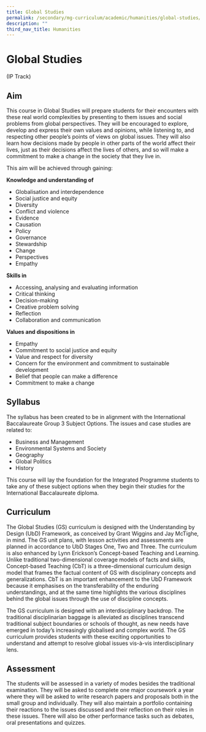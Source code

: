 ```yaml
---
title: Global Studies
permalink: /secondary/mg-curriculum/academic/humanities/global-studies/
description: ""
third_nav_title: Humanities
---
```

# Global Studies

(IP Track)  
  

## Aim

This course in Global Studies will prepare students for their encounters with these real world complexities by presenting to them issues and social problems from global perspectives. They will be encouraged to explore, develop and express their own values and opinions, while listening to, and respecting other people’s points of views on global issues. They will also learn how decisions made by people in other parts of the world affect their lives, just as their decisions affect the lives of others, and so will make a commitment to make a change in the society that they live in.  
  
This aim will be achieved through gaining:  
  

**Knowledge and understanding of**

*   Globalisation and interdependence
*   Social justice and equity
*   Diversity
*   Conflict and violence
*   Evidence
*   Causation
*   Policy
*   Governance
*   Stewardship
*   Change
*   Perspectives
*   Empathy

  

**Skills in**

*   Accessing, analysing and evaluating information
*   Critical thinking
*   Decision-making
*   Creative problem solving
*   Reflection
*   Collaboration and communication

  

**Values and dispositions in**

*   Empathy
*   Commitment to social justice and equity
*   Value and respect for diversity
*   Concern for the environment and commitment to sustainable development
*   Belief that people can make a difference
*   Commitment to make a change

  
  

## Syllabus

The syllabus has been created to be in alignment with the International Baccalaureate Group 3 Subject Options. The issues and case studies are related to:  

*   Business and Management
*   Environmental Systems and Society
*   Geography
*   Global Politics
*   History

This course will lay the foundation for the Integrated Programme students to take any of these subject options when they begin their studies for the International Baccalaureate diploma.  
  
  

## Curriculum

The Global Studies (GS) curriculum is designed with the Understanding by Design (UbD) Framework, as conceived by Grant Wiggins and Jay McTighe, in mind. The GS unit plans, with lesson activities and assessments are planned in accordance to UbD Stages One, Two and Three. The curriculum is also enhanced by Lynn Erickson’s Concept-based Teaching and Learning. Unlike traditional two-dimensional coverage models of facts and skills, Concept-based Teaching (CbT) is a three-dimensional curriculum design model that frames the factual content of GS with disciplinary concepts and generalizations. CbT is an important enhancement to the UbD Framework because it emphasises on the transferability of the enduring understandings, and at the same time highlights the various disciplines behind the global issues through the use of discipline concepts.  

  
The GS curriculum is designed with an interdisciplinary backdrop. The traditional disciplinarian baggage is alleviated as disciplines transcend traditional subject boundaries or schools of thought, as new needs have emerged in today’s increasingly globalised and complex world. The GS curriculum provides students with these exciting opportunities to understand and attempt to resolve global issues vis-à-vis interdisciplinary lens.  
  
  

## Assessment

The students will be assessed in a variety of modes besides the traditional examination. They will be asked to complete one major coursework a year where they will be asked to write research papers and proposals both in the small group and individually. They will also maintain a portfolio containing their reactions to the issues discussed and their reflection on their roles in these issues. There will also be other performance tasks such as debates, oral presentations and quizzes.